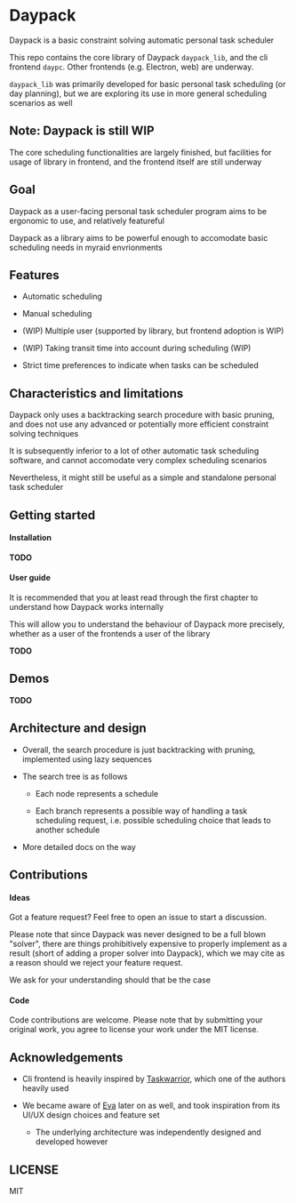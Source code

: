# Daypack

Daypack is a basic constraint solving automatic personal task scheduler

This repo contains the core library of Daypack `daypack_lib`, and the cli frontend `daypc`.
Other frontends (e.g. Electron, web) are underway.

`daypack_lib` was primarily developed for basic personal task scheduling (or day planning),
but we are exploring its use in more general scheduling scenarios as well

## Note: Daypack is still WIP

The core scheduling functionalities are largely finished,
but facilities for usage of library in frontend, and the frontend itself
are still underway

## Goal

Daypack as a user-facing personal task scheduler program aims to be ergonomic to use, and relatively featureful

Daypack as a library aims to be powerful enough to accomodate basic scheduling needs in myraid envrionments

## Features

- Automatic scheduling

- Manual scheduling

- (WIP) Multiple user (supported by library, but frontend adoption is WIP)

- (WIP) Taking transit time into account during scheduling (WIP)

- Strict time preferences to indicate when tasks can be scheduled

## Characteristics and limitations

Daypack only uses a backtracking search procedure with basic pruning,
and does not use any advanced or potentially more efficient constraint solving techniques

It is subsequently inferior to a lot of other automatic task scheduling software,
and cannot accomodate very complex scheduling scenarios

Nevertheless, it might still be useful as a simple and standalone personal task scheduler

## Getting started

#### Installation

__TODO__

#### User guide

It is recommended that you at least read through the first chapter to understand how Daypack works internally

This will allow you to understand the behaviour of Daypack more precisely, whether as a user of the frontends
a user of the library

__TODO__

## Demos

__TODO__

## Architecture and design

- Overall, the search procedure is just backtracking with pruning,
  implemented using lazy sequences

- The search tree is as follows

  - Each node represents a schedule

  - Each branch represents a possible way of handling a task scheduling request,
    i.e. possible scheduling choice that leads to another schedule

- More detailed docs on the way

## Contributions

#### Ideas

Got a feature request? Feel free to open an issue to start a discussion.

Please note that since Daypack was never designed to be a full blown "solver", there
are things prohibitively expensive to properly implement as a result (short of
adding a proper solver into Daypack),
which we may cite as a reason should we reject your feature request.

We ask for your understanding should that be the case

#### Code

Code contributions are welcome. Please note that by submitting your original work, you agree to
license your work under the MIT license.

## Acknowledgements

- Cli frontend is heavily inspired by [Taskwarrior](https://taskwarrior.org/), which one of the authors heavily used

- We became aware of [Eva](https://github.com/Procrat/eva) later on as well, and took inspiration from its UI/UX design choices and feature set

  - The underlying architecture was independently designed and developed however

## LICENSE

MIT
